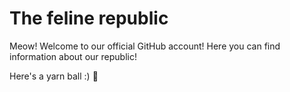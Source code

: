 # The feline republic

Meow! Welcome to our official GitHub account! Here you can find information about our republic!

Here's a yarn ball :) :yarn:

